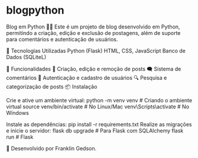 # blogpython
Blog em Python 📝🐍
Este é um projeto de blog desenvolvido em Python, permitindo a criação, edição e exclusão de postagens, além de suporte para comentários e autenticação de usuários.

🚀 Tecnologias Utilizadas
Python (Flask)
HTML, CSS, JavaScript
Banco de Dados (SQLiteL)

📌 Funcionalidades
📜 Criação, edição e remoção de posts
🗨️ Sistema de comentários
🔑 Autenticação e cadastro de usuários
🔍 Pesquisa e categorização de posts
📦 Instalação

Crie e ative um ambiente virtual:
python -m venv venv  # Criando o ambiente virtual
source venv/bin/activate  # No Linux/Mac
venv\Scripts\activate  # No Windows

Instale as dependências:
pip install -r requirements.txt
Realize as migrações e inicie o servidor:
flask db upgrade  # Para Flask com SQLAlchemy
flask run  # Flask

🚀 Desenvolvido por Franklin Gedson.
